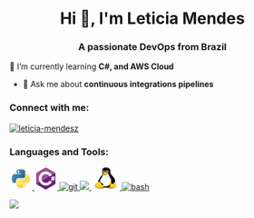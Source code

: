<h1 align="center">Hi 👋, I'm Leticia Mendes</h1>
<h3 align="center">A passionate DevOps from Brazil</h3>


 🌱 I’m currently learning **C#, and AWS Cloud**

- 💬 Ask me about **continuous integrations pipelines**

<h3 align="left">Connect with me:</h3>
<p align="left">
<a href="https://linkedin.com/in/leticia-mendesz" target="blank"><img align="center" src="https://raw.githubusercontent.com/rahuldkjain/github-profile-readme-generator/master/src/images/icons/Social/linked-in-alt.svg" alt="leticia-mendesz" height="30" width="40" /></a>
</p>

<h3 align="left">Languages and Tools:</h3>
<p align="left">  
    <a href="https://www.python.org" target="_blank" rel="noreferrer"> 
        <img src="https://raw.githubusercontent.com/devicons/devicon/master/icons/python/python-original.svg" alt="python" width="40" height="40"/> 
    </a> 
    <a href="https://www.w3schools.com/cs/" target="_blank" rel="noreferrer"> 
        <img src="https://raw.githubusercontent.com/devicons/devicon/master/icons/csharp/csharp-original.svg" alt="csharp" width="40" height="40"/> 
    </a> 
    <a href="https://git-scm.com/" target="_blank" rel="noreferrer"> 
        <img src="https://www.vectorlogo.zone/logos/git-scm/git-scm-icon.svg" alt="git" width="40" height="40"/> 
    </a> 
    <a href="https://aws.amazon.com/" target="_blank" >
        <img src="https://www.vectorlogo.zone/logos/amazon_aws/amazon_aws-icon.svg"  height="40" />
    </a>
    <a href="https://www.linux.org/" target="_blank" rel="noreferrer"> 
        <img src="https://raw.githubusercontent.com/devicons/devicon/master/icons/linux/linux-original.svg" alt="linux" width="50" height="40"/> 
    </a>  
    <a href="https://www.gnu.org/software/bash/" target="_blank" rel="noreferrer"> 
        <img src="https://www.vectorlogo.zone/logos/gnu_bash/gnu_bash-icon.svg" alt="bash" width="40" height="40"/> 
    </a> 
</p>

<div
  <a href="https://github.com/Leticia-Mendes">
  <img src="https://github-readme-stats.vercel.app/api/top-langs/?username=Leticia-Mendes&layout=compact&langs_count=10&theme=light"/>
</div>  
  
